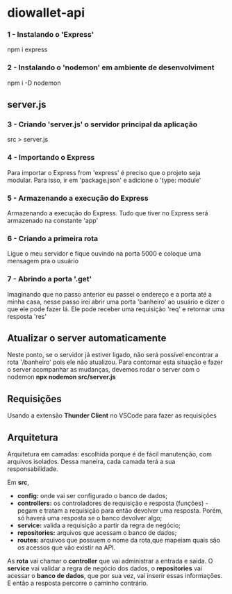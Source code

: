 # diowallet-api

### 1 - Instalando o 'Express'
npm i express

### 2 - Instalando o 'nodemon' em ambiente de desenvolviment
npm i -D nodemon

## server.js

### 3 - Criando 'server.js' o servidor principal da aplicação
src > server.js

### 4 - Importando o Express
Para importar o Express from 'express' é preciso que o projeto seja modular. Para isso, ir em 'package.json' e adicione o 'type: module'

### 5 - Armazenando a execução do Express
Armazenando a execução do Express. Tudo que tiver no Express será armazenado na constante 'app'

### 6 - Criando a primeira rota
Ligue o meu servidor e fique ouvindo na porta 5000 e coloque uma mensagem pra o usuário

### 7 - Abrindo a porta '.get'
Imaginando que no passo anterior eu passei o endereço e a porta até a minha casa, nesse passo irei abrir uma porta 'banheiro' ao usuário e dizer o que ele pode fazer lá. Ele pode receber uma requisição 'req' e retornar uma resposta 'res'

## Atualizar o server automaticamente
Neste ponto, se o servidor já estiver ligado, não será possível encontrar a rota '/banheiro' pois ele não atualizou. Para contornar esta situação e fazer o server acompanhar as mudanças, devemos rodar o server com o nodemon **npx nodemon src/server.js**

## Requisições
Usando a extensão **Thunder Client** no VSCode para fazer as requisições

## Arquitetura
Arquitetura em camadas: escolhida porque é de fácil manutenção, com arquivos isolados. Dessa maneira, cada camada terá a sua responsabilidade.

Em **src**,

- **config:** onde vai ser configurado o banco de dados;
- **controllers:** os controladores de requisição e resposta (funções) - pegam e tratam a requisição para então devolver uma resposta. Porém, só haverá uma resposta se o banco devolver algo;
- **service:** valida a requisição a partir da regra de negócio;
- **repositories:** arquivos que acessam o banco de dados;
- **routes:** arquivos que possuem o nome da rota,que mapeiam quais são os acessos que vão existir na API.

As **rota** vai chamar o **controller** que vai administrar a entrada e saída. O **service** vai validar a regra de negócio dos dados, o **repositories** vai acessar o **banco de dados**, que por sua vez, vai inserir essas informações. E então a resposta percorre o caminho contrário.